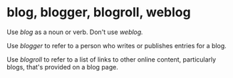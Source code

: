 # blog, blogger, blogroll, weblog

Use *blog* as a noun or verb. Don't use *weblog.* 

Use *blogger* to refer to a person who writes or publishes entries for a blog.

Use *blogroll* to refer to a list of links to other online content, particularly blogs, that's provided on a blog page. 
